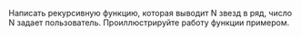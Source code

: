 Написать рекурсивную функцию, которая выводит N звезд в ряд, число N задает пользователь.
Проиллюстрируйте работу функции примером.
